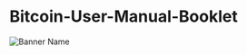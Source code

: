 # Bitcoin-User-Manual-Booklet

![Banner Name]([[url_to_your_banner_image](https://cryptosteel.com/wp-content/uploads/2019/10/cryptosteel-capsule-opening-wide.jpg)])
